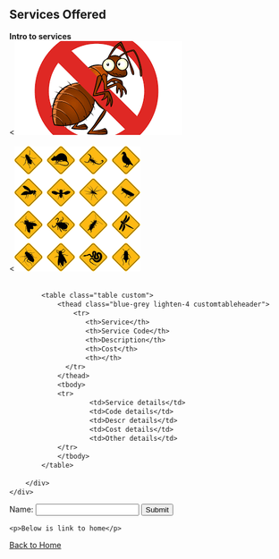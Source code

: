 ## Services Offered
<head>
<link href="/css/bootstrap.min.css" rel="stylesheet">
		<link href="/style.css" rel="stylesheet" type="text/css"> 
		<script src="/js/jquery.min.js"></script>
		<script src="/js/bootstrap.min.js"></script>
		<link rel="stylesheet" type="text/css" href="/css/dataTables.bootstrap.min.css">
		<link rel="stylesheet" type="text/css" href="/css/datepicker.css">
		<script type="text/javascript" language="javascript" src="/js/jquery.dataTables.min.js"></script>
		<script type="text/javascript" language="javascript" src="/js/dataTables.bootstrap.min.js">	</script>
		<script type="text/javascript" language="javascript" src="/js/bootstrap-checkbox.min.js"></script>
		<script type="text/javascript" language="javascript" src="/js/bootstrap-datepicker.js"></script>
<script>
function validateForm() {
    var x = document.forms["myForm"]["fname"].value;
    if (x == "") {
        alert("Name must be filled out");
        return false;
    }
}
</script>
</head>
<body>
<div class="col-md-8">
		<div class="panel panel-info">
			<div class="panel-heading">
				<div align="left">
					<b>Intro to services</b><br>
					<<img src="images/nobugs.png" alt="Rat man"><br><br>
					<<img src="images/bugs.png" alt="Rat man"><br><br>
				</div>
			</div>
			       
			<table class="table custom">
				<thead class="blue-grey lighten-4 customtableheader">
					<tr>  
					   <th>Service</th> 
					   <th>Service Code</th> 
					   <th>Description</th> 
					   <th>Cost</th> 
					   <th></th> 
				  </tr>
				</thead>
				<tbody>
                <tr> 
						<td>Service details</td> 
						<td>Code details</td> 
						<td>Descr details</td> 
						<td>Cost details</td> 
						<td>Other details</td> 
                </tr>
				</tbody>
			</table>
			
		</div>
	</div>
<form name="myForm" action="/action_page.php"
onsubmit="return validateForm()" method="post">
Name: <input type="text" name="fname">
<input type="submit" value="Submit">
    
    <p>Below is link to home</p>

<a href="/AO-Pest-Control/">Back to Home</a><br>
</form>
